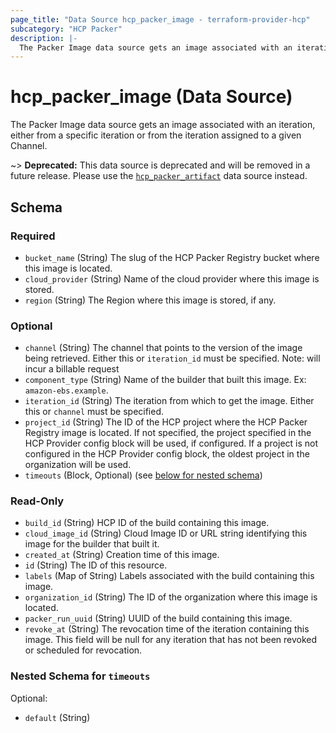 ```yaml
---
page_title: "Data Source hcp_packer_image - terraform-provider-hcp"
subcategory: "HCP Packer"
description: |-
  The Packer Image data source gets an image associated with an iteration, either from a specific iteration or from the iteration assigned to a given Channel.
---
```


# hcp_packer_image (Data Source)

The Packer Image data source gets an image associated with an iteration, either from a specific iteration or from the iteration assigned to a given Channel.

~> **Deprecated:** This data source is deprecated and will be removed in a future release. Please use the [`hcp_packer_artifact`](./packer_artifact) data source instead.

<!-- schema generated by tfplugindocs -->
## Schema

### Required

- `bucket_name` (String) The slug of the HCP Packer Registry bucket where this image is located.
- `cloud_provider` (String) Name of the cloud provider where this image is stored.
- `region` (String) The Region where this image is stored, if any.

### Optional

- `channel` (String) The channel that points to the version of the image being retrieved. Either this or `iteration_id` must be specified. Note: will incur a billable request
- `component_type` (String) Name of the builder that built this image. Ex: `amazon-ebs.example`.
- `iteration_id` (String) The iteration from which to get the image. Either this or `channel` must be specified.
- `project_id` (String) The ID of the HCP project where the HCP Packer Registry image is located.
If not specified, the project specified in the HCP Provider config block will be used, if configured.
If a project is not configured in the HCP Provider config block, the oldest project in the organization will be used.
- `timeouts` (Block, Optional) (see [below for nested schema](#nestedblock--timeouts))

### Read-Only

- `build_id` (String) HCP ID of the build containing this image.
- `cloud_image_id` (String) Cloud Image ID or URL string identifying this image for the builder that built it.
- `created_at` (String) Creation time of this image.
- `id` (String) The ID of this resource.
- `labels` (Map of String) Labels associated with the build containing this image.
- `organization_id` (String) The ID of the organization where this image is located.
- `packer_run_uuid` (String) UUID of the build containing this image.
- `revoke_at` (String) The revocation time of the iteration containing this image. This field will be null for any iteration that has not been revoked or scheduled for revocation.

<a id="nestedblock--timeouts"></a>
### Nested Schema for `timeouts`

Optional:

- `default` (String)
